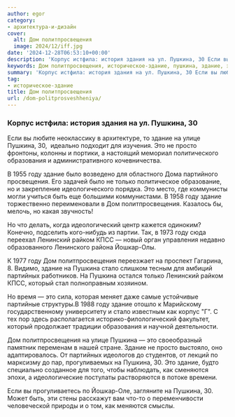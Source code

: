 ```yaml
---
author: egor
category:
- архитектура-и-дизайн
cover:
  alt: Дом политпросвещения
  image: 2024/12/iff.jpg
date: '2024-12-28T06:53:10+00:00'
description: 'Корпус истфила: история здания на ул. Пушкина, 30 Если вы любите неоклассику в архитектуре, то здание на улице Пушкина, 30, идеально подходит для...'
keywords: Дом политпросвещения, историческое-здание, пушкина, здание, это, году, дом, политпросвещения, корпус, улице, просто, образования, только, ленинский, райком, кпсс, йошкар
summary: 'Корпус истфила: история здания на ул. Пушкина, 30 Если вы любите неоклассику в архитектуре, то здание на улице Пушкина, 30, идеально подходит для...'
tag:
- историческое-здание
title: Дом политпросвещения
url: /dom-politprosveshheniya/
---
```


### Корпус истфила: история здания на ул. Пушкина, 30

Если вы любите неоклассику в архитектуре, то здание на улице Пушкина, 30,  идеально подходит для изучения. Это не просто фронтоны, колонны и портики, а настоящий мемориал политического образования и административного кочевничества.

В 1955 году здание было возведено для областного Дома партийного просвещения. Его задачей было не только политическое образование, но и закрепление идеологического порядка. Это место, где коммунисты могли учиться быть еще большими коммунистами. В 1958 году здание торжественно переименовали в Дом политпросвещения. Казалось бы, мелочь, но какая звучность!

Но что делать, когда идеологический центр кажется одиноким? Конечно, подселить кого-нибудь из партии. Так, в 1973 году сюда переехал Ленинский райком КПСС — новый орган управления недавно образованного Ленинского района Йошкар-Олы.

К 1977 году Дом политпросвещения переезжает на проспект Гагарина, 8. Видимо, здание на Пушкина стало слишком тесным для амбиций партийных работников. На Пушкина остался только Ленинский райком КПСС, который стал полноправным хозяином.

Но время — это сила, которая меняет даже самые устойчивые партийные структуры.В 1988 году здание отошло к Марийскому государственному университету и стало известным как корпус "Г". С тех пор здесь располагается историко-филологический факультет, который продолжает традиции образования и научной деятельности.

Дом политпросвещения на улице Пушкина — это своеобразный памятник переменам в нашей стране. Здание не просто выстояло, оно адаптировалось. От партийных идеологов до студентов, от лекций по марксизму до пар, прогуливаемых на Пушкина, 30\. Это здание, будто специально созданное для того, чтобы наблюдать, как сменяются эпохи, а идеологические постулаты растворяются в потоке времени.

Если вы прогуливаетесь по Йошкар-Оле, загляните на Пушкина, 30\. Может быть, эти стены расскажут вам что-то о переменчивости человеческой природы и о том, как меняются смыслы.